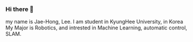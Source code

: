 ### Hi there 👋
my name is Jae-Hong, Lee.
I am student in KyungHee University, in Korea
My Major is Robotics, and intrested in Machine Learning, automatic control, SLAM.
